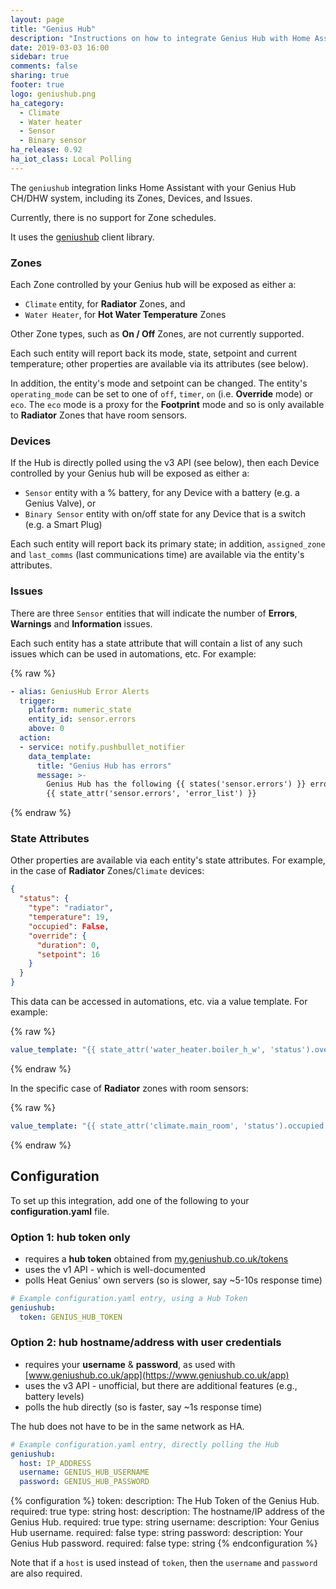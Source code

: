 ```yaml
---
layout: page
title: "Genius Hub"
description: "Instructions on how to integrate Genius Hub with Home Assistant."
date: 2019-03-03 16:00
sidebar: true
comments: false
sharing: true
footer: true
logo: geniushub.png
ha_category:
  - Climate
  - Water heater
  - Sensor
  - Binary sensor
ha_release: 0.92
ha_iot_class: Local Polling
---
```


The `geniushub` integration links Home Assistant with your Genius Hub CH/DHW system, including its Zones, Devices, and Issues.

Currently, there is no support for Zone schedules.

It uses the [geniushub](https://pypi.org/project/geniushub-client/) client library.

### Zones

Each Zone controlled by your Genius hub will be exposed as either a:

 - `Climate` entity, for **Radiator** Zones, and
 - `Water Heater`, for **Hot Water Temperature** Zones

Other Zone types, such as **On / Off** Zones, are not currently supported.

Each such entity will report back its mode, state, setpoint and current temperature; other properties are available via its attributes (see below).

In addition, the entity's mode and setpoint can be changed. The entity's `operating_mode` can be set to one of `off`, `timer`, `on` (i.e. **Override** mode) or `eco`. The `eco` mode is a proxy for the **Footprint** mode and so is only available to **Radiator** Zones that have room sensors.

### Devices

If the Hub is directly polled using the v3 API (see below), then each Device controlled by your Genius hub will be exposed as either a:

 - `Sensor` entity with a % battery, for any Device with a battery (e.g. a Genius Valve), or
 - `Binary Sensor` entity with on/off state for any Device that is a switch (e.g. a Smart Plug)

Each such entity will report back its primary state; in addition, `assigned_zone` and `last_comms` (last communications time) are available via the entity's attributes.

### Issues

There are three `Sensor` entities that will indicate the number of **Errors**, **Warnings** and **Information** issues.

Each such entity has a state attribute that will contain a list of any such issues which can be used in automations, etc. For example:

{% raw %}
```yaml
- alias: GeniusHub Error Alerts
  trigger:
    platform: numeric_state
    entity_id: sensor.errors
    above: 0
  action:
  - service: notify.pushbullet_notifier
    data_template:
      title: "Genius Hub has errors"
      message: >-
        Genius Hub has the following {{ states('sensor.errors') }} errors:
        {{ state_attr('sensor.errors', 'error_list') }}
```
{% endraw %}

### State Attributes

Other properties are available via each entity's state attributes. For example, in the case of **Radiator** Zones/`Climate` devices:

```json
{
  "status": {
    "type": "radiator",
    "temperature": 19,
    "occupied": False,
    "override": {
      "duration": 0,
      "setpoint": 16
    }
  }
}
```

This data can be accessed in automations, etc. via a value template. For example:

{% raw %}
```yaml
value_template: "{{ state_attr('water_heater.boiler_h_w', 'status').override.setpoint }}"
```
{% endraw %}

In the specific case of **Radiator** zones with room sensors:

{% raw %}
```yaml
value_template: "{{ state_attr('climate.main_room', 'status').occupied }}"
```
{% endraw %}

## Configuration

To set up this integration, add one of the following to your **configuration.yaml** file.

### Option 1: hub token only

 - requires a **hub token** obtained from [my.geniushub.co.uk/tokens](https://my.geniushub.co.uk/tokens)
 - uses the v1 API - which is well-documented
 - polls Heat Genius' own servers (so is slower, say ~5-10s response time)

```yaml
# Example configuration.yaml entry, using a Hub Token
geniushub:
  token: GENIUS_HUB_TOKEN
```

### Option 2: hub hostname/address with user credentials

 - requires your **username** & **password**, as used with [www.geniushub.co.uk/app](https://www.geniushub.co.uk/app)
 - uses the v3 API - unofficial, but there are additional features (e.g., battery levels)
 - polls the hub directly (so is faster, say ~1s response time)

The hub does not have to be in the same network as HA.

```yaml
# Example configuration.yaml entry, directly polling the Hub
geniushub:
  host: IP_ADDRESS
  username: GENIUS_HUB_USERNAME
  password: GENIUS_HUB_PASSWORD
```

{% configuration %}
token:
  description: The Hub Token of the Genius Hub.
  required: true
  type: string
host:
  description: The hostname/IP address of the Genius Hub.
  required: true
  type: string
username:
  description: Your Genius Hub username.
  required: false
  type: string
password:
  description: Your Genius Hub password.
  required: false
  type: string
{% endconfiguration %}

Note that if a `host` is used instead of `token`, then the `username` and `password` are also required.
